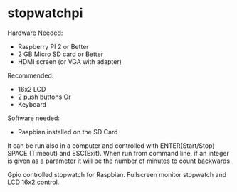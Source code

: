 # stopwatchpi

Hardware Needed:
 * Raspberry PI 2 or Better
 * 2 GB Micro SD card or Better
 * HDMI screen (or VGA with adapter)

Recommended:
 * 16x2 LCD
 * 2 push buttons
   Or
 * Keyboard

Software needed:
 * Raspbian installed on the SD Card

It can be run also in a computer and controlled with ENTER(Start/Stop) SPACE (Timeout) and ESC(Exit). When run from command line, if an integer is given as a parameter it will be the number of minutes to count backwards

Gpio controlled stopwatch for Raspbian. Fullscreen monitor stopwatch and LCD 16x2 control.

